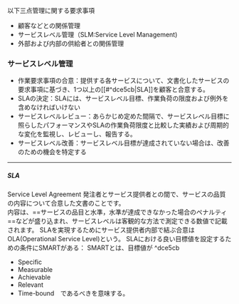 以下三点管理に関する要求事項
- 顧客などとの関係管理
- サービスレベル管理（SLM:Service Level Management)
- 外部および内部の供給者との関係管理

### サービスレベル管理
- 作業要求事項の合意：提供する各サービスについて、文書化したサービスの要求事項に基づき、1つ以上の[[#^dce5cb|SLA]]を顧客と合意する。
- SLAの決定：SLAには、サービスレベル目標、作業負荷の限度および例外を含めなければいけない
- サービスレベルレビュー：あらかじめ定めた間隔で、サービスレベル目標に照らしたパフォーマンスやSLAの作業負荷限度と比較した実績および周期的な変化を監視し、レビューし、報告する。
- サービスレベル改善：サービスレベル目標が達成されていない場合は、改善のための機会を特定する


---
##### SLA
Service Level Agreement
発注者とサービス提供者との間で、サービスの品質の内容について合意した文書のことです。  
内容は、==サービスの品目と水準，水準が達成できなかった場合のペナルティ==などが盛り込まれ、サービスレベルは客観的な方法で測定できる数値で記載されます。
SLAを実現するためにサービス提供者内部で結ぶ合意はOLA(Operational Service Level)という。
SLAにおける良い目標値を設定するための条件にSMARTがある：
SMARTとは、目標値が ^dce5cb
- Specific
- Measurable
- Achievable
- Relevant
- Time-bound　であるべきを意味する。